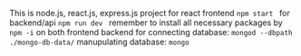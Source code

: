 This is node.js, react.js, express.js project
for react frontend
`npm start `
for backend/api
`npm run dev `
remember to install all necessary packages by `npm -i` on both frontend backend
for connecting database:
`mongod --dbpath ./mongo-db-data/`
manupulating database: `mongo`
